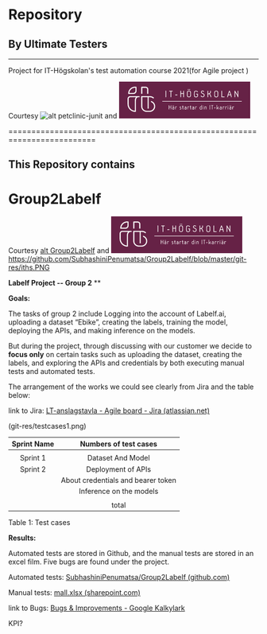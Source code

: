# Repository    
## By Ultimate Testers
------------------------------------------------------------------------
Project for IT-Högskolan's test automation course 2021(for Agile project )

Courtesy  ![alt petclinic-junit](git-res/infotiv.png) and ![alt petclinic-junit](git-res/iths.png) 

=========================================================================
## This Repository contains 



# Group2Labelf

Courtesy  [alt Group2Labelf](git-res/labelf.png) and ![alt petclinic-junit](git-res/iths.png)
https://github.com/SubhashiniPenumatsa/Group2Labelf/blob/master/git-res/iths.PNG

**Labelf Project -- Group 2**
**


**Goals:**

The tasks of group 2 include Logging into the account of Labelf.ai, uploading a dataset “Ebike”, creating the labels, training the model, deploying the APIs, and making inference on the models.

But during the project, through discussing with our customer we decide to **focus only** on certain tasks such as uploading the dataset, creating the labels, and exploring the APIs and credentials by both executing manual tests and automated tests.

The arrangement of the works we could see clearly from Jira and the table below:

link to Jira: [LT-anslagstavla - Agile board - Jira (atlassian.net)]( )

(git-res/testcases1.png) 


|Sprint Name|Numbers of test cases|
| :-: | :-: |
|     |     |Manual     |Robot Framework       |Postman       |Jmeter         |Total|
|   Sprint 1|Dataset And Model                 |3             |1              |     |
|   Sprint 2|Deployment of APIs                |3             |1              |1    |
|   |About credentials and bearer token        |2             |2              |3    |
|   |Inference on the models                   |3             |3             |1    |
||          |Manual     |Robot Framework       |Postman       |Jmeter         |Total|
||total     |11         |4                     |7             |1              |23|


Table 1: Test cases

**Results:**

Automated tests are stored in Github, and the manual tests are stored in an excel film. Five bugs are found under the project. 

Automated tests: [SubhashiniPenumatsa/Group2Labelf (github.com)](https://github.com/SubhashiniPenumatsa/Group2Labelf)

Manual tests: [mall.xlsx (sharepoint.com)]( )

link to Bugs: [Bugs & Improvements - Google Kalkylark]( l )

KPI?

